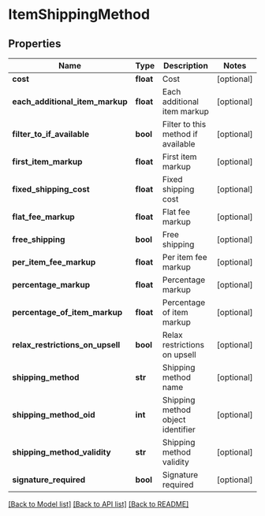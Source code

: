 # ItemShippingMethod

## Properties
Name | Type | Description | Notes
------------ | ------------- | ------------- | -------------
**cost** | **float** | Cost | [optional] 
**each_additional_item_markup** | **float** | Each additional item markup | [optional] 
**filter_to_if_available** | **bool** | Filter to this method if available | [optional] 
**first_item_markup** | **float** | First item markup | [optional] 
**fixed_shipping_cost** | **float** | Fixed shipping cost | [optional] 
**flat_fee_markup** | **float** | Flat fee markup | [optional] 
**free_shipping** | **bool** | Free shipping | [optional] 
**per_item_fee_markup** | **float** | Per item fee markup | [optional] 
**percentage_markup** | **float** | Percentage markup | [optional] 
**percentage_of_item_markup** | **float** | Percentage of item markup | [optional] 
**relax_restrictions_on_upsell** | **bool** | Relax restrictions on upsell | [optional] 
**shipping_method** | **str** | Shipping method name | [optional] 
**shipping_method_oid** | **int** | Shipping method object identifier | [optional] 
**shipping_method_validity** | **str** | Shipping method validity | [optional] 
**signature_required** | **bool** | Signature required | [optional] 

[[Back to Model list]](../README.md#documentation-for-models) [[Back to API list]](../README.md#documentation-for-api-endpoints) [[Back to README]](../README.md)


